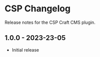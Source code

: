# CSP Changelog

Release notes for the CSP Craft CMS plugin.

## 1.0.0 - 2023-23-05
- Initial release